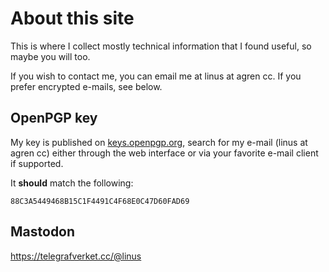 # About this site

This is where I collect mostly technical information that I found
useful, so maybe you will too.

If you wish to contact me, you can email me at linus at agren cc. If you
prefer encrypted e-mails, see below.

## OpenPGP key

My key is published on [keys.openpgp.org](https://keys.openpgp.org/),
search for my e-mail (linus at agren cc) either through the web
interface or via your favorite e-mail client if supported.

It **should** match the following:

```
88C3A5449468B15C1F4491C4F68E0C47D60FAD69
```

## Mastodon

https://telegrafverket.cc/@linus
